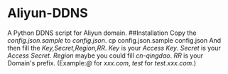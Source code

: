 # Aliyun-DDNS
A Python DDNS script for Aliyun domain.
##Installation
Copy the *config.json.sample* to *config.json*.
    cp config.json.sample config.json
And then fill the *Key,Secret,Region,RR*.
*Key* is your *Access Key*.
*Secret* is your *Access Secret*.
*Region* maybe you could fill *cn-qingdao*.
*RR* is your Domain's prefix. (Example:*@* for *xxx.com*, *test* for *test.xxx.com*.)